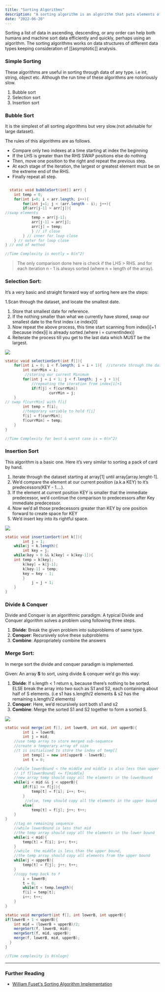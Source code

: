```yaml
---
title: "Sorting Algorithms"
description: "A sorting algorithm is an algorithm that puts elements of a list into an order"
date: "2022-06-20"
---
```


Sorting a list of data in ascending, descending, or any order can help both humans and machine sort data efficiently and quickly, perhaps using an algorithm. The sorting algorithms works on data structures of different data types keeping consideration of [[asymptotic]] analysis.

### Simple Sorting

These algorithms are useful in sorting through data of any type. i.e int, string, object etc. Although the run time of these algorithms are notoriously slow.

1.  Bubble sort
2.  Selection sort
3.  Insertion sort

### Bubble Sort

It is the simplest of all sorting algorithms but very slow.(not advisable for large dataset).

The rules of this algorithms are as follows.

-   Compare only two indexes at a time starting at index the beginning
-   If the LHS is greater than the RHS SWAP positions else do nothing
-   Then, move one position to the right and repeat the previous step.
-   At each stage of the iteration, the largest or greatest element must be on the extreme end of the RHS.
-   Finally repeat all step.

```java

  static void bubbleSort(int[] arr) {
	int temp = 0;
	for(int i=0; i < arr.length; i++){
		for(int j=1; j < (arr.length - i); j++){
		if(arr[j-1] > arr[j]){
//swap elements
			temp = arr[j-1];
			arr[j-1] = arr[j];
			arr[j] = temp;
			} // if close
		} // inner for loop close
	} // outer for loop close
} // end of method

//Time Complexity is mostly = 0(n^2)

```

> The only comparison done here is check if the LHS > RHS. and for each iteration n - 1 is always sorted (where n = length of the array).

### Selection Sort:

It’s a very basic and straight forward way of sorting here are the steps:

1.Scan through the dataset, and locate the smallest date.

1.  Store that smallest date for reference.
2.  If the nothing smaller than what we currently have stored, swap our smallest date to the first index i.e index[0]
3.  Now repeat the above process, this time start scanning from index[i]+1 (because index[i] is already sorted.(where i = currentIndex))
4.  Reiterate the process till you get to the last data which MUST be the largest.

![](https://s3.us-west-2.amazonaws.com/secure.notion-static.com/f069ac77-d23d-4be8-b4d4-75c1b13803a1/Screenshot_2022-03-01_at_17.43.06.png?X-Amz-Algorithm=AWS4-HMAC-SHA256&X-Amz-Content-Sha256=UNSIGNED-PAYLOAD&X-Amz-Credential=AKIAT73L2G45EIPT3X45%2F20220618%2Fus-west-2%2Fs3%2Faws4_request&X-Amz-Date=20220618T202515Z&X-Amz-Expires=86400&X-Amz-Signature=ba6a02b3f9fe06d2f5d3c7034dabbe946ac5153410dedcaea3c5037b4e6d767a&X-Amz-SignedHeaders=host&response-content-disposition=filename%20%3D%22Screenshot%25202022-03-01%2520at%252017.43.06.png%22&x-id=GetObject)

```java
static void selectionSort(int f[]){
	for(int i = 0; i < f.length; i = i + 1){  //iterate through the dataset
		int currMin = i;
		 //storing our current Minimum
		for(int j = i + 1; j < f.length; j = j + 1){
			//repeating the iteration from index[i]+1
			if(f[j] < f[currMin])
					currMin = j;
	}
// swap f[currMin] with f[i]
		int temp = f[i];
		//temporary variable to hold f[i]
		f[i] = f[currMin];
		f[currMin] = temp;
	}
}

//Time Complexity for best & worst case is = 0(n^2)
```

### Insertion Sort

This algorithm is a basic one. Here it’s very similar to sorting a pack of card by hand.

1.  Iterate through the dataset starting at array[1] until array[array.lenght-1].
2.  We’d compare the element at our current position (a.k.a KEY) to it’s predecessors(KEY - 1....).
3.  If the element at current position KEY is smaller that the immediate predecessor, we’d continue the comparison to predecessors after Key immediate predecessor.
4.  Now we’d all those predecessors greater than KEY by one position forward to create space for KEY
5.  We’d insert key into its rightful space.

![](https://s3.us-west-2.amazonaws.com/secure.notion-static.com/74345031-05e4-4563-8f69-3a9c9f8475c8/Screenshot_2022-03-01_at_18.43.40.png?X-Amz-Algorithm=AWS4-HMAC-SHA256&X-Amz-Content-Sha256=UNSIGNED-PAYLOAD&X-Amz-Credential=AKIAT73L2G45EIPT3X45%2F20220618%2Fus-west-2%2Fs3%2Faws4_request&X-Amz-Date=20220618T203658Z&X-Amz-Expires=86400&X-Amz-Signature=1e084d5f08cc60116b6fbe0e7c4aff323f3622154283830b7e8daeff3f6f8f1a&X-Amz-SignedHeaders=host&response-content-disposition=filename%20%3D%22Screenshot%25202022-03-01%2520at%252018.43.40.png%22&x-id=GetObject)

```java
static void insertionSort(int k[]){
		int j = 1;
	while(j < k.length){
		int key = j;
	while(key > 0 && k[key] < k[key-1]){
    int temp = k[key];
		k[key] = k[j-1];
		k[key-1] = temp;
		key = key - 1;
		}
			j = j + 1;
	}
}
```

### Divide & Conquer

Divide and Conquer is an algorithmic paradigm. A typical Divide and Conquer algorithm solves a problem using following three steps.

1.  **Divide**: Break the given problem into subproblems of same type.
2.  **Conquer**: Recursively solve these subproblems
3.  **Combine**: Appropriately combine the answers

### Merge Sort:

In merge sort the divide and conquer paradigm is implemented.

Given: An array **S** to sort, using divide & conquer we’d go this way:

1.  **Divide**: If s.length < 1 return s, because there’s nothing to be sorted. ELSE break the array into two such as S1 and S2, each containing about half of S elements. (i.e s1 has s.length/2 elements & s2 has the remaining s.length/2 elements)
2.  **Conquer**: Here, we’d recursively sort both s1 and s2
3.  **Combine**: Merge the sorted S1 and S2 together to form a sorted S.

![](https://s3.us-west-2.amazonaws.com/secure.notion-static.com/346cf58d-cff1-43a6-b24e-6a5a496f535c/Screenshot_2022-03-01_at_19.05.01.png?X-Amz-Algorithm=AWS4-HMAC-SHA256&X-Amz-Content-Sha256=UNSIGNED-PAYLOAD&X-Amz-Credential=AKIAT73L2G45EIPT3X45%2F20220618%2Fus-west-2%2Fs3%2Faws4_request&X-Amz-Date=20220618T204209Z&X-Amz-Expires=86400&X-Amz-Signature=4b954e76472003542332bf536e2134eff9ba483da4adc3a628b67238dcf77314&X-Amz-SignedHeaders=host&response-content-disposition=filename%20%3D%22Screenshot%25202022-03-01%2520at%252019.05.01.png%22&x-id=GetObject)

```java
static void merge(int f[], int lowerB, int mid, int upperB){
		int i = lowerB;
		int j = mid;
	//use temp array to store merged sub-sequence
	//create a temporary array of size
	//t is initialised to store the index of temp[]
		int temp[] = new int[upperB - lowerB];
		int t = 0;

	//while lowerBound < the middle and middle is also less than upper bound
	// if f[lowerBound] <= f[middle]
	//new array temp should copy all the elements in the lowerBound
	while(i < mid && j < upperB){
		if(f[i] <= f[j]){
			temp[t] = f[i]; i++; t++;
		}
		 //else, temp should copy all the elements in the upper bound
		else{
			temp[t] = f[j]; j++; t++;
	}
}
	//tag on remaining sequence
	//while lowerBound is less that mid
	//the temp array should copy all the elements in the lower bound
	while(i < mid){
		temp[t] = f[i]; i++; t++;
	}
	//while  the middle is less than the upper bound,
	//the temp array should copy all elements from the upper bound
	while(j < upperB){
		temp[t] = f[j]; j++; t++;
	}
	//copy temp back to f
		i = lowerB;
		t = 0;
		while(t < temp.length){
		f[i] = temp[t];
		i++; t++;
	}
}
```

```java
static void mergeSort(int f[], int lowerB, int upperB){
if(lowerB + 1 < upperB){
    int mid = (lowerB + upperB)/2;
    mergeSort(f, lowerB, mid);
    mergeSort(f, mid, upperB);
    merge(f, lowerB, mid, upperB);
  }
}

//Time complexity is 0(nlogn)
```

---

### Further Reading

-   [William Fuset's Sorting Algorithm Implementation](https://github.com/ahmedsaheed/Algorithms/tree/master/src/main/java/com/williamfiset/algorithms/sorting)
